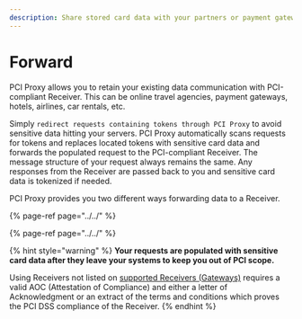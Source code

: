 ```yaml
---
description: Share stored card data with your partners or payment gateways.
---
```


# Forward

PCI Proxy allows you to retain your existing data communication with PCI-compliant Receiver. This can be online travel agencies, payment gateways, hotels, airlines, car rentals, etc.

Simply `redirect requests containing tokens through PCI Proxy` to avoid sensitive data hitting your servers. PCI Proxy automatically scans requests for tokens and replaces located tokens with sensitive card data and forwards the populated request to the PCI-compliant Receiver. The message structure of your request always remains the same. Any responses from the Receiver are passed back to you and sensitive card data is tokenized if needed.

PCI Proxy provides you two different ways forwarding data to a Receiver.



{% page-ref page="../../" %}

{% page-ref page="../../" %}





{% hint style="warning" %}
**Your requests are populated with sensitive card data after they leave your systems to keep you out of PCI scope.**

Using Receivers not listed on [supported Receivers \(Gateways\)](../../resources/supported-receivers.md) requires a valid AOC \(Attestation of Compliance\) and either a letter of Acknowledgment or an extract of the terms and conditions which proves the PCI DSS compliance of the Receiver. 
{% endhint %}



